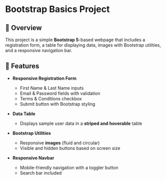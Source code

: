 # Bootstrap Basics Project

## 📌 Overview
This project is a simple **Bootstrap 5**-based webpage that includes a registration form, a table for displaying data, images with Bootstrap utilities, and a responsive navigation bar.

## 🚀 Features
- **Responsive Registration Form**
  - First Name & Last Name inputs
  - Email & Password fields with validation
  - Terms & Conditions checkbox
  - Submit button with Bootstrap styling

- **Data Table**
  - Displays sample user data in a **striped and hoverable** table

- **Bootstrap Utilities**
  - Responsive **images** (fluid and circular)
  - Visible and hidden buttons based on screen size

- **Responsive Navbar**
  - Mobile-friendly navigation with a toggler button
  - Search bar included